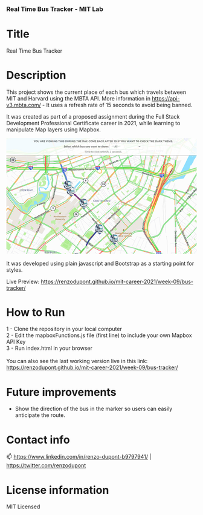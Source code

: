### Real Time Bus Tracker - MIT Lab

# Title

Real Time Bus Tracker

# Description

This project shows the current place of each bus which travels between MIT and Harvard using the MBTA API. More information in https://api-v3.mbta.com/ - It uses a refresh rate of 15 seconds to avoid being banned.

It was created as part of a proposed assignment during the Full Stack Development Professional Certificate career in 2021,
while learning to manipulate Map layers using Mapbox.

<img src="preview.jpg"/>

It was developed using plain javascript and Bootstrap as a starting point for styles.

Live Preview: https://renzodupont.github.io/mit-career-2021/week-09/bus-tracker/

# How to Run

1 - Clone the repository in your local computer<br/>
2 - Edit the mapboxFunctions.js file (first line) to include your own Mapbox API Key<br/>
3 - Run index.html in your browser<br/>
<br/>
You can also see the last working version live in this link: https://renzodupont.github.io/mit-career-2021/week-09/bus-tracker/

# Future improvements

- Show the direction of the bus in the marker so users can easily anticipate the route.

# Contact info

📫 https://www.linkedin.com/in/renzo-dupont-b9797941/ | https://twitter.com/renzodupont

# License information

MIT Licensed
